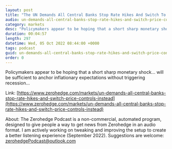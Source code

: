 ```yaml
---
layout: post
title: "The UN Demands All Central Banks Stop Rate Hikes And Switch To Price Controls Instead"
audio: un-demands-all-central-banks-stop-rate-hikes-and-switch-price-controls-instead-0
category: markets
desc: "Policymakers appear to be hoping that a short sharp monetary shock... will be sufficient to anchor inflationary expectations without triggering recession..."
duration: 00:04:57
length: 297
datetime: Wed, 05 Oct 2022 08:44:00 +0000
tags: podcast
guid: un-demands-all-central-banks-stop-rate-hikes-and-switch-price-controls-instead-0
order: 0
---
```

Policymakers appear to be hoping that a short sharp monetary shock... will be sufficient to anchor inflationary expectations without triggering recession...

Link: [https://www.zerohedge.com/markets/un-demands-all-central-banks-stop-rate-hikes-and-switch-price-controls-instead](https://www.zerohedge.com/markets/un-demands-all-central-banks-stop-rate-hikes-and-switch-price-controls-instead)

About: The Zerohedge Podcast is a non-commercial, automated program, designed to give people a way to get news from Zerohedge in an audio format.  I am actively working on tweaking and improving the setup to create a better listening experience (September 2022).  Suggestions are welcome: [zerohedgePodcast@outlook.com](mailto:zerohedgePodcast@outlook.com)